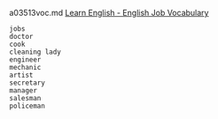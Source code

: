a03513voc.md 
[Learn English - English Job Vocabulary](https://www.youtube.com/watch?v=PTKAwEWn9Ys)  


```
jobs
doctor
cook
cleaning lady
engineer
mechanic
artist
secretary
manager
salesman
policeman
```
